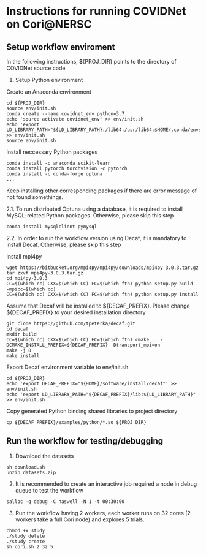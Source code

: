 # Instructions for running COVIDNet on Cori@NERSC

## Setup workflow enviroment

In the following instructions, ${PROJ_DIR} points to the directory of COVIDNet source code  

1. Setup Python environment

Create an Anaconda environment
```
cd ${PROJ_DIR}
source env/init.sh
conda create --name covidnet_env python=3.7
echo 'source activate covidnet_env' >> env/init.sh
echo 'export LD_LIBRARY_PATH="${LD_LIBRARY_PATH}:/lib64:/usr/lib64:$HOME/.conda/envs/covidnet_env/lib"' >> env/init.sh
source env/init.sh
```

Install neccessary Python packages
```
conda install -c anaconda scikit-learn
conda install pytorch torchvision -c pytorch
conda install -c conda-forge optuna
...
```
Keep installing other corresponding packages if there are error message of not found somethings. 


2.1. To run distributed Optuna using a database, it is required to install MySQL-related Python packages. Otherwise, please skip this step
```
conda install mysqlclient pymysql
```

2.2. In order to run the workflow version using Decaf, it is mandatory to install Decaf. Otherwise, please skip this step

Install mpi4py 
```
wget https://bitbucket.org/mpi4py/mpi4py/downloads/mpi4py-3.0.3.tar.gz
tar zxvf mpi4py-3.0.3.tar.gz
cd mpi4py-3.0.3
CC=$(which cc) CXX=$(which CC) FC=$(which ftn) python setup.py build --mpicc=$(which cc)
CC=$(which cc) CXX=$(which CC) FC=$(which ftn) python setup.py install
```

Assume that Decaf will be installed to ${DECAF_PREFIX}. Please change ${DECAF_PREFIX} to your desired installation directory
```
git clone https://github.com/tpeterka/decaf.git 
cd decaf
mkdir build
CC=$(which cc) CXX=$(which CC) FC=$(which ftn) cmake .. -DCMAKE_INSTALL_PREFIX=${DECAF_PREFIX} -Dtransport_mpi=on
make -j 8
make install
```

Export Decaf environment variable to env/init.sh
```
cd ${PROJ_DIR}
echo 'export DECAF_PREFIX="${HOME}/software/install/decaf"' >> env/init.sh
echo 'export LD_LIBRARY_PATH="${DECAF_PREFIX}/lib:${LD_LIBRARY_PATH}" >> env/init.sh
```

Copy generated Python binding shared libraries to project directory
```
cp ${DECAF_PREFIX}/examples/python/*.so ${PROJ_DIR}
```

## Run the workflow for testing/debugging

1. Download the datasets
```
sh download.sh
unzip datasets.zip
```

2. It is recommended to create an interactive job required a node in debug queue to test the workflow 
```
salloc -q debug -C haswell -N 1 -t 00:30:00
```

3. Run the workflow having 2 workers, each worker runs on 32 cores (2 workers take a full Cori node) and explores 5 trials. 
```
chmod +x study
./study delete
./study create
sh cori.sh 2 32 5
```
